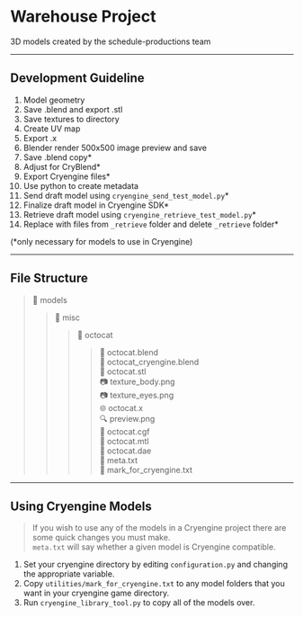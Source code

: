 Warehouse Project
==================

3D models created by the schedule-productions team

----------------------
Development Guideline
-----------------------

1.	Model geometry
2.	Save .blend and export .stl
3.	Save textures to directory
4.	Create UV map
5.	Export .x
6.	Blender render 500x500 image preview and save
7.	Save .blend copy*
8.	Adjust for CryBlend*
9.	Export Cryengine files*
10.	Use python to create metadata
11.	Send draft model using `cryengine_send_test_model.py`*
12.	Finalize draft model in Cryengine SDK*
13.	Retrieve draft model using `cryengine_retrieve_test_model.py`*
14.	Replace with files from `_retrieve` folder and delete `_retrieve` folder*

(*only necessary for models to use in Cryengine)

-----------------
File Structure
-----------------
> :open_file_folder: 	models
> > :open_file_folder: 		misc
> > > :open_file_folder: 		octocat  
> > > > :gift: 				          octocat.blend  
> > > > :gift:				          octocat_cryengine.blend  
> > > > :triangular_ruler:		  octocat.stl  
> > > > :camera: 			          texture_body.png  
> > > > :camera: 			          texture_eyes.png  
> > > > :globe_with_meridians: 	octocat.x  
> > > > :mag:		 		            preview.png  
> > > > :page_facing_up:		    octocat.cgf  
> > > > :page_facing_up:		    octocat.mtl  
> > > > :page_facing_up:		    octocat.dae  
> > > > :memo:				          meta.txt  
> > > > :large_orange_diamond:  mark_for_cryengine.txt

-----------------------
Using Cryengine Models
-----------------------

> If you wish to use any of the models in a Cryengine project there are some quick changes you must make.  
> `meta.txt` will say whether a given model is Cryengine compatible.

1. Set your cryengine directory by editing `configuration.py` and changing the appropriate variable.  
2. Copy `utilities/mark_for_cryengine.txt` to any model folders that you want in your cryengine game directory.  
3. Run `cryengine_library_tool.py` to copy all of the models over.



